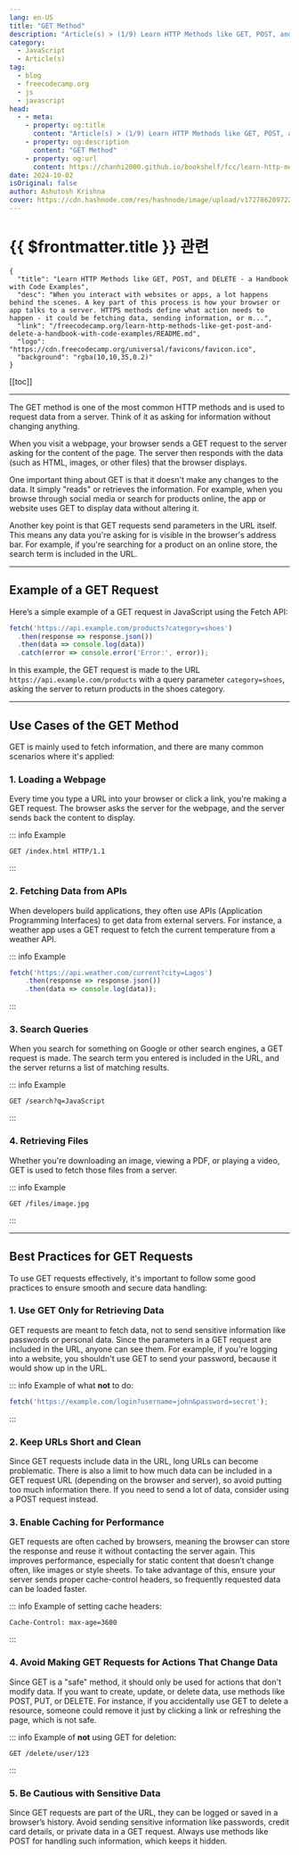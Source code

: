 ```yaml
---
lang: en-US
title: "GET Method"
description: "Article(s) > (1/9) Learn HTTP Methods like GET, POST, and DELETE - a Handbook with Code Examples"
category:
  - JavaScript
  - Article(s)
tag:
  - blog
  - freecodecamp.org
  - js
  - javascript
head:
  - - meta:
    - property: og:title
      content: "Article(s) > (1/9) Learn HTTP Methods like GET, POST, and DELETE - a Handbook with Code Examples"
    - property: og:description
      content: "GET Method"
    - property: og:url
      content: https://chanhi2000.github.io/bookshelf/fcc/learn-http-methods-like-get-post-and-delete-a-handbook-with-code-examples/get-method.html
date: 2024-10-02
isOriginal: false
author: Ashutosh Krishna
cover: https://cdn.hashnode.com/res/hashnode/image/upload/v1727862097228/24433377-ebb8-49b5-b0ee-5736f629399d.png
---
```


# {{ $frontmatter.title }} 관련

```component VPCard
{
  "title": "Learn HTTP Methods like GET, POST, and DELETE - a Handbook with Code Examples",
  "desc": "When you interact with websites or apps, a lot happens behind the scenes. A key part of this process is how your browser or app talks to a server. HTTPS methods define what action needs to happen - it could be fetching data, sending information, or m...",
  "link": "/freecodecamp.org/learn-http-methods-like-get-post-and-delete-a-handbook-with-code-examples/README.md",
  "logo": "https://cdn.freecodecamp.org/universal/favicons/favicon.ico",
  "background": "rgba(10,10,35,0.2)"
}
```

[[toc]]

---

<SiteInfo
  name="Learn HTTP Methods like GET, POST, and DELETE - a Handbook with Code Examples"
  desc="When you interact with websites or apps, a lot happens behind the scenes. A key part of this process is how your browser or app talks to a server. HTTPS methods define what action needs to happen - it could be fetching data, sending information, or m..."
  url="https://freecodecamp.org/news/learn-http-methods-like-get-post-and-delete-a-handbook-with-code-examples/"
  logo="https://cdn.freecodecamp.org/universal/favicons/favicon.ico"
  preview="https://cdn.hashnode.com/res/hashnode/image/upload/v1727862097228/24433377-ebb8-49b5-b0ee-5736f629399d.png"/>

The GET method is one of the most common HTTP methods and is used to request data from a server. Think of it as asking for information without changing anything.

When you visit a webpage, your browser sends a GET request to the server asking for the content of the page. The server then responds with the data (such as HTML, images, or other files) that the browser displays.

One important thing about GET is that it doesn't make any changes to the data. It simply "reads" or retrieves the information. For example, when you browse through social media or search for products online, the app or website uses GET to display data without altering it.

Another key point is that GET requests send parameters in the URL itself. This means any data you're asking for is visible in the browser's address bar. For example, if you're searching for a product on an online store, the search term is included in the URL.

---

## Example of a GET Request

Here’s a simple example of a GET request in JavaScript using the Fetch API:

```js
fetch('https://api.example.com/products?category=shoes')
  .then(response => response.json())
  .then(data => console.log(data))
  .catch(error => console.error('Error:', error));
```

In this example, the GET request is made to the URL `https://api.example.com/products` with a query parameter `category=shoes`, asking the server to return products in the shoes category.

---

## Use Cases of the GET Method

GET is mainly used to fetch information, and there are many common scenarios where it's applied:

### 1. Loading a Webpage

Every time you type a URL into your browser or click a link, you're making a GET request. The browser asks the server for the webpage, and the server sends back the content to display.

::: info Example

`GET /index.html HTTP/1.1`

:::

### 2. Fetching Data from APIs

When developers build applications, they often use APIs (Application Programming Interfaces) to get data from external servers. For instance, a weather app uses a GET request to fetch the current temperature from a weather API.

::: info Example

```js
fetch('https://api.weather.com/current?city=Lagos')
    .then(response => response.json())
    .then(data => console.log(data));
```

:::

### 3. Search Queries

When you search for something on Google or other search engines, a GET request is made. The search term you entered is included in the URL, and the server returns a list of matching results.

::: info Example

`GET /search?q=JavaScript`

:::

### 4. Retrieving Files

Whether you're downloading an image, viewing a PDF, or playing a video, GET is used to fetch those files from a server.

::: info Example

`GET /files/image.jpg`

:::

---

## Best Practices for GET Requests

To use GET requests effectively, it's important to follow some good practices to ensure smooth and secure data handling:

### 1. Use GET Only for Retrieving Data

GET requests are meant to fetch data, not to send sensitive information like passwords or personal data. Since the parameters in a GET request are included in the URL, anyone can see them. For example, if you're logging into a website, you shouldn't use GET to send your password, because it would show up in the URL.

::: info Example of what <strong>not</strong> to do:

```js
fetch('https://example.com/login?username=john&password=secret');
```

:::

### 2. Keep URLs Short and Clean

Since GET requests include data in the URL, long URLs can become problematic. There is also a limit to how much data can be included in a GET request URL (depending on the browser and server), so avoid putting too much information there. If you need to send a lot of data, consider using a POST request instead.

### 3. Enable Caching for Performance

GET requests are often cached by browsers, meaning the browser can store the response and reuse it without contacting the server again. This improves performance, especially for static content that doesn’t change often, like images or style sheets. To take advantage of this, ensure your server sends proper cache-control headers, so frequently requested data can be loaded faster.

::: info Example of setting cache headers:

```
Cache-Control: max-age=3600
```

:::

### 4. Avoid Making GET Requests for Actions That Change Data

Since GET is a "safe" method, it should only be used for actions that don't modify data. If you want to create, update, or delete data, use methods like POST, PUT, or DELETE. For instance, if you accidentally use GET to delete a resource, someone could remove it just by clicking a link or refreshing the page, which is not safe.

::: info Example of **not** using GET for deletion:

```
GET /delete/user/123
```

:::

### 5. Be Cautious with Sensitive Data

Since GET requests are part of the URL, they can be logged or saved in a browser’s history. Avoid sending sensitive information like passwords, credit card details, or private data in a GET request. Always use methods like POST for handling such information, which keeps it hidden.